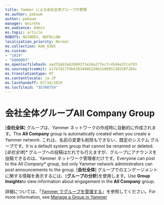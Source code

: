```yaml
---
title: Yammer による会社全体グループの管理
ms.author: pebaum
author: pebaum
manager: mnirkhe
ms.audience: Admin
ms.topic: article
ROBOTS: NOINDEX, NOFOLLOW
localization_priority: Normal
ms.collection: Adm_O365
ms.custom:
- "1019"
- "6000003"
ms.openlocfilehash: aadfdab3eb2dd43f3e24a27fec7c45d4e37ca793
ms.sourcegitcommit: e17e7d17fdb638349bb320b318085138d18f284c
ms.translationtype: HT
ms.contentlocale: ja-JP
ms.lasthandoff: 07/16/2019
ms.locfileid: "35760759"
---
```

# <a name="all-company-group"></a><span data-ttu-id="01a3c-102">会社全体グループ</span><span class="sxs-lookup"><span data-stu-id="01a3c-102">All Company Group</span></span>

<span data-ttu-id="01a3c-103">[**会社全体**] グループは、Yammer ネットワークの作成時に自動的に作成されます。</span><span class="sxs-lookup"><span data-stu-id="01a3c-103">The **All Company** group is automatically created when you create a Yammer network.</span></span> <span data-ttu-id="01a3c-104">これは、名前の変更も削除もできない、既定のシステム グループです。</span><span class="sxs-lookup"><span data-stu-id="01a3c-104">It is a default system group that cannot be renamed or deleted.</span></span> <span data-ttu-id="01a3c-105">[*会社全体*]\* グループへの投稿はだれでも行えますが、グループにアナウンスを投稿できるのは、Yammer ネットワーク管理者だけです。</span><span class="sxs-lookup"><span data-stu-id="01a3c-105">Everyone can post to the *All Company*\* group, but only Yammer network administrators can post announcements to the group.</span></span> <span data-ttu-id="01a3c-106">[**会社全体**] グループでのエンゲージメントに関する情報を表示するには、[**グループの分析**]を使用します。</span><span class="sxs-lookup"><span data-stu-id="01a3c-106">Use **Group Insights**to view information about engagement in the **All Company** group.</span></span>

<span data-ttu-id="01a3c-107">詳細については、「[Yammer でグループを管理する](https://support.office.com/article/Manage-a-group-in-Yammer-6e05c6d6-5548-4c88-89cd-e6757a514ef2)」を参照してください。</span><span class="sxs-lookup"><span data-stu-id="01a3c-107">For more information, see [Manage a Group in Yammer](https://support.office.com/article/Manage-a-group-in-Yammer-6e05c6d6-5548-4c88-89cd-e6757a514ef2)</span></span>
